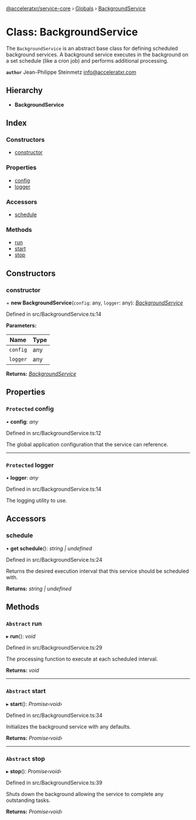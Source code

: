 [@acceleratxr/service-core](../README.md) › [Globals](../globals.md) › [BackgroundService](backgroundservice.md)

# Class: BackgroundService

The `BackgroundService` is an abstract base class for defining scheduled background services. A background service
executes in the background on a set schedule (like a cron job) and performs additional processing.

**`author`** Jean-Philippe Steinmetz <info@acceleratxr.com>

## Hierarchy

* **BackgroundService**

## Index

### Constructors

* [constructor](backgroundservice.md#constructor)

### Properties

* [config](backgroundservice.md#protected-config)
* [logger](backgroundservice.md#protected-logger)

### Accessors

* [schedule](backgroundservice.md#schedule)

### Methods

* [run](backgroundservice.md#abstract-run)
* [start](backgroundservice.md#abstract-start)
* [stop](backgroundservice.md#abstract-stop)

## Constructors

###  constructor

\+ **new BackgroundService**(`config`: any, `logger`: any): *[BackgroundService](backgroundservice.md)*

Defined in src/BackgroundService.ts:14

**Parameters:**

Name | Type |
------ | ------ |
`config` | any |
`logger` | any |

**Returns:** *[BackgroundService](backgroundservice.md)*

## Properties

### `Protected` config

• **config**: *any*

Defined in src/BackgroundService.ts:12

The global application configuration that the service can reference.

___

### `Protected` logger

• **logger**: *any*

Defined in src/BackgroundService.ts:14

The logging utility to use.

## Accessors

###  schedule

• **get schedule**(): *string | undefined*

Defined in src/BackgroundService.ts:24

Returns the desired execution interval that this service should be scheduled with.

**Returns:** *string | undefined*

## Methods

### `Abstract` run

▸ **run**(): *void*

Defined in src/BackgroundService.ts:29

The processing function to execute at each scheduled interval.

**Returns:** *void*

___

### `Abstract` start

▸ **start**(): *Promise‹void›*

Defined in src/BackgroundService.ts:34

Initializes the background service with any defaults.

**Returns:** *Promise‹void›*

___

### `Abstract` stop

▸ **stop**(): *Promise‹void›*

Defined in src/BackgroundService.ts:39

Shuts down the background allowing the service to complete any outstanding tasks.

**Returns:** *Promise‹void›*
